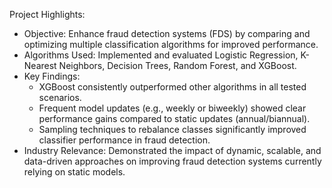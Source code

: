  Project Highlights:  

- Objective: Enhance fraud detection systems (FDS) by comparing and optimizing multiple classification algorithms for improved performance.  
- Algorithms Used: Implemented and evaluated Logistic Regression, K-Nearest Neighbors, Decision Trees, Random Forest, and XGBoost.  
- Key Findings: 
  - XGBoost consistently outperformed other algorithms in all tested scenarios.  
  - Frequent model updates (e.g., weekly or biweekly) showed clear performance gains compared to static updates (annual/biannual).  
  - Sampling techniques to rebalance classes significantly improved classifier performance in fraud detection.  
- Industry Relevance: Demonstrated the impact of dynamic, scalable, and data-driven approaches on improving fraud detection systems currently relying on static models.  
